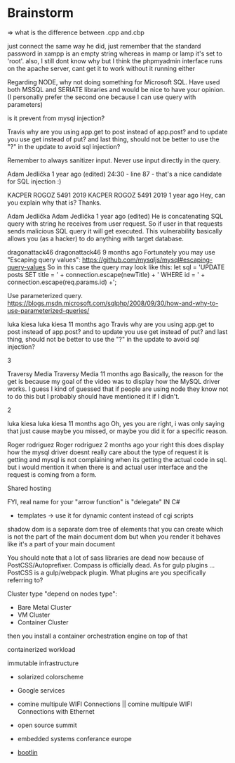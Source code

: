 Brainstorm
===========
=> what is the difference between .cpp and.cbp

just connect the same way he did, just remember that the standard password in xampp is an empty string whereas in mamp or lamp it's set to 'root'. also, I still dont know why but I think the phpmyadmin interface runs on the apache server, cant get it to work without it running either


Regarding NODE, why not doing something for Microsoft SQL.
Have used both MSSQL and SERIATE libraries and would be nice to have your opinion. (I personally prefer the second one because I can use query with parameters)

is it prevent from mysql injection?



Travis why are you using app.get to post instead of app.post? and to update you use get instead of put? and last thing, should not be better to use the "?" in the update to avoid sql injection?﻿

Remember to always sanitizer input. Never use input directly in the query.﻿



Adam Jedlička
1 year ago (edited)
24:30 - line 87 - that's a nice candidate for SQL injection :)﻿




KACPER ROGOZ 5491 2019
KACPER ROGOZ 5491 2019
1 year ago
Hey, can you explain why that is? Thanks.﻿




Adam Jedlička
Adam Jedlička
1 year ago (edited)
He is concatenating SQL query with string he receives from user request. So if user in that requests sends malicious SQL query it will get executed. This vulnerability basically allows you (as a hacker) to do anything with target database.﻿




dragonattack46
dragonattack46
9 months ago
Fortunately you may use "Escaping query values": https://github.com/mysqljs/mysql#escaping-query-values
So in this case the query may look like this: let sql = 'UPDATE posts SET title = ' + connection.escape(newTitle) + ' WHERE id = ' + connection.escape(req.params.id)  +';﻿
 

Use parameterized query. https://blogs.msdn.microsoft.com/sqlphp/2008/09/30/how-and-why-to-use-parameterized-queries/﻿



luka kiesa
luka kiesa
11 months ago
Travis why are you using app.get to post instead of app.post? and to update you use get instead of put? and last thing, should not be better to use the "?" in the update to avoid sql injection?﻿

3


Traversy Media
Traversy Media
11 months ago
Basically, the reason for the get is because my goal of the video was to display how the MySQL driver works. I guess I kind of guessed that if people are using node they know not to do this but I probably should have mentioned it if I didn't.

2


luka kiesa
luka kiesa
11 months ago
Oh, yes you are right, i was only saying that just cause maybe you missed, or maybe you did it for a specific reason.﻿



Roger rodriguez
Roger rodriguez
2 months ago
your right this does display how the mysql driver doesnt really care about the type of request it is getting and mysql is not complaining when its getting the actual code in sql. but i would mention it when there is and actual user interface and the request is coming from a form.﻿


Shared hosting

FYI, real name for your "arrow function" is "delegate" IN C#

- templates -> use it for dynamic content instead of cgi scripts




shadow dom is a separate dom tree of
elements that you can create which is
not the part of the main document dom
but when you render it behaves like it's
a part of your main document




You should note that a lot of sass libraries are dead now because of PostCSS/Autoprefixer. Compass is officially dead. As for gulp plugins ... PostCSS is a gulp/webpack plugin. What plugins are you specifically referring to?



Cluster type "depend on nodes type":
- Bare Metal Cluster
- VM Cluster
- Container Cluster

then you install a container
orchestration engine on top of that

containerized workload

immutable infrastructure
- solarized colorscheme



- Google services
- comine multipule WIFI Connections || comine multipule WIFI Connections with Ethernet



- open source summit
- embedded systems conferance europe
- [bootlin](https://bootlin.com/)